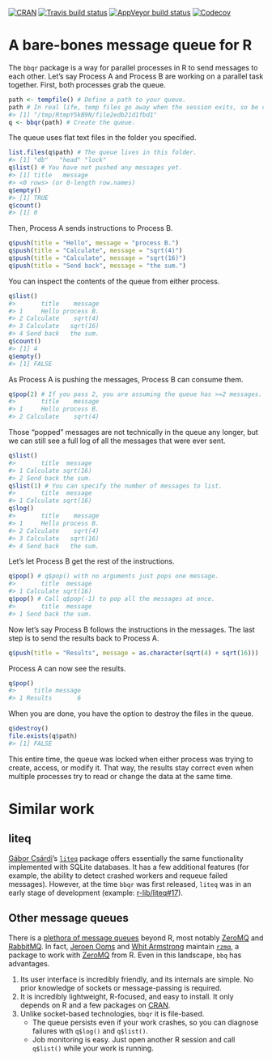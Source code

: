 
<!-- README.md is generated from README.Rmd. Please edit that file -->

[![CRAN](http://www.r-pkg.org/badges/version/bbqr)](http://cran.r-project.org/package=bbqr)
[![Travis build
status](https://travis-ci.org/wlandau/bbqr.svg?branch=master)](https://travis-ci.org/wlandau/bbqr)
[![AppVeyor build
status](https://ci.appveyor.com/api/projects/status/github/wlandau/bbqr?branch=master&svg=true)](https://ci.appveyor.com/project/wlandau/bbqr)
[![Codecov](https://codecov.io/github/wlandau/bbqr/coverage.svg?branch=master)](https://codecov.io/github/wlandau/bbqr?branch=master)

# A bare-bones message queue for R

The `bbqr` package is a way for parallel processes in R to send messages
to each other. Let’s say Process A and Process B are working on a
parallel task together. First, both processes grab the queue.

``` r
path <- tempfile() # Define a path to your queue.
path # In real life, temp files go away when the session exits, so be careful.
#> [1] "/tmp/RtmpYSkB9N/file2edb21d1fbd1"
q <- bbqr(path) # Create the queue.
```

The queue uses flat text files in the folder you specified.

``` r
list.files(q$path) # The queue lives in this folder.
#> [1] "db"   "head" "lock"
q$list() # You have not pushed any messages yet.
#> [1] title   message
#> <0 rows> (or 0-length row.names)
q$empty()
#> [1] TRUE
q$count()
#> [1] 0
```

Then, Process A sends instructions to Process B.

``` r
q$push(title = "Hello", message = "process B.")
q$push(title = "Calculate", message = "sqrt(4)")
q$push(title = "Calculate", message = "sqrt(16)")
q$push(title = "Send back", message = "the sum.")
```

You can inspect the contents of the queue from either process.

``` r
q$list()
#>       title    message
#> 1     Hello process B.
#> 2 Calculate    sqrt(4)
#> 3 Calculate   sqrt(16)
#> 4 Send back   the sum.
q$count()
#> [1] 4
q$empty()
#> [1] FALSE
```

As Process A is pushing the messages, Process B can consume them.

``` r
q$pop(2) # If you pass 2, you are assuming the queue has >=2 messages.
#>       title    message
#> 1     Hello process B.
#> 2 Calculate    sqrt(4)
```

Those “popped” messages are not technically in the queue any longer, but
we can still see a full log of all the messages that were ever sent.

``` r
q$list()
#>       title  message
#> 1 Calculate sqrt(16)
#> 2 Send back the sum.
q$list(1) # You can specify the number of messages to list.
#>       title  message
#> 1 Calculate sqrt(16)
q$log()
#>       title    message
#> 1     Hello process B.
#> 2 Calculate    sqrt(4)
#> 3 Calculate   sqrt(16)
#> 4 Send back   the sum.
```

Let’s let Process B get the rest of the instructions.

``` r
q$pop() # q$pop() with no arguments just pops one message.
#>       title  message
#> 1 Calculate sqrt(16)
q$pop() # Call q$pop(-1) to pop all the messages at once.
#>       title  message
#> 1 Send back the sum.
```

Now let’s say Process B follows the instructions in the messages. The
last step is to send the results back to Process A.

``` r
q$push(title = "Results", message = as.character(sqrt(4) + sqrt(16)))
```

Process A can now see the results.

``` r
q$pop()
#>     title message
#> 1 Results       6
```

When you are done, you have the option to destroy the files in the
queue.

``` r
q$destroy()
file.exists(q$path)
#> [1] FALSE
```

This entire time, the queue was locked when either process was trying to
create, access, or modify it. That way, the results stay correct even
when multiple processes try to read or change the data at the same time.

# Similar work

## liteq

[Gábor Csárdi](https://github.com/gaborcsardi)’s
[`liteq`](https://github.com/r-lib/liteq) package offers essentially the
same functionality implemented with SQLite databases. It has a few
additional features (for example, the ability to detect crashed workers
and requeue failed messages). However, at the time `bbqr` was first
released, `liteq` was in an early stage of development (example:
[r-lib/liteq\#17](https://github.com/r-lib/liteq/issues/17)).

## Other message queues

There is a [plethora of message queues](http://queues.io/) beyond R,
most notably [ZeroMQ](http://zeromq.org) and
[RabbitMQ](https://www.rabbitmq.com/). In fact, [Jeroen
Ooms](http://github.com/jeroen) and [Whit
Armstrong](https://github.com/armstrtw) maintain
[`rzmq`](https://github.com/ropensci/rzmq), a package to work with
[ZeroMQ](http://zeromq.org) from R. Even in this landscape, `bbq` has
advantages.

1.  Its user interface is incredibly friendly, and its internals are
    simple. No prior knowledge of sockets or message-passing is
    required.
2.  It is incredibly lightweight, R-focused, and easy to install. It
    only depends on R and a few packages on
    [CRAN](https://cran.r-project.org).
3.  Unlike socket-based technologies, `bbqr` it is file-based.
      - The queue persists even if your work crashes, so you can
        diagnose failures with `q$log()` and `q$list()`.
      - Job monitoring is easy. Just open another R session and call
        `q$list()` while your work is running.

